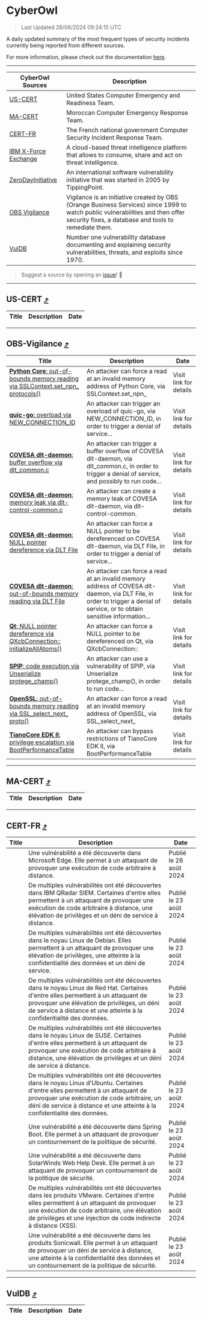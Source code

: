 
 <div id='top'></div>

# CyberOwl

 > Last Updated 28/08/2024 09:24:15 UTC
 
 A daily updated summary of the most frequent types of security incidents currently being reported from different sources.
 
 For more information, please check out the documentation [here](./docs/README.md).
 
 ---
 |CyberOwl Sources|Description|
 |---|---|
 |[US-CERT](#us-cert-arrow_heading_up)|United States Computer Emergency and Readiness Team.|
 |[MA-CERT](#ma-cert-arrow_heading_up)|Moroccan Computer Emergency Response Team.|
 |[CERT-FR](#cert-fr-arrow_heading_up)|The French national government Computer Security Incident Response Team.|
 |[IBM X-Force Exchange](#ibmcloud-arrow_heading_up)|A cloud-based threat intelligence platform that allows to consume, share and act on threat intelligence.|
 |[ZeroDayInitiative](#zerodayinitiative-arrow_heading_up)|An international software vulnerability initiative that was started in 2005 by TippingPoint.|
 |[OBS Vigilance](#obs-vigilance-arrow_heading_up)|Vigilance is an initiative created by OBS (Orange Business Services) since 1999 to watch public vulnerabilities and then offer security fixes, a database and tools to remediate them.|
 |[VulDB](#vuldb-arrow_heading_up)|Number one vulnerability database documenting and explaining security vulnerabilities, threats, and exploits since 1970.|
 
 > Suggest a source by opening an [issue](https://github.com/karimhabush/cyberowl/issues)! :raised_hands:
 ---

## US-CERT [:arrow_heading_up:](#cyberowl)

 |Title|Description|Date|
 |---|---|---|
 
 ---

## OBS-Vigilance [:arrow_heading_up:](#cyberowl)

 |Title|Description|Date|
 |---|---|---|
 |[<a href="https://vigilance.fr/vulnerability/Python-Core-out-of-bounds-memory-reading-via-SSLContext-set-npn-protocols-44626" class="noirorange"><b>Python Core</b>: out-of-bounds memory reading via SSLContext.set_npn_<wbr>protocols()</wbr></a>](https://vigilance.fr/vulnerability/Python-Core-out-of-bounds-memory-reading-via-SSLContext-set-npn-protocols-44626)|An attacker can force a read at an invalid memory address of Python Core, via SSLContext.set_npn_|Visit link for details|
 |[<a href="https://vigilance.fr/vulnerability/quic-go-overload-via-NEW-CONNECTION-ID-44625" class="noirorange"><b>quic-go</b>: overload via NEW_CONNECTION_ID</a>](https://vigilance.fr/vulnerability/quic-go-overload-via-NEW-CONNECTION-ID-44625)|An attacker can trigger an overload of quic-go, via NEW_CONNECTION_ID, in order to trigger a denial of service...|Visit link for details|
 |[<a href="https://vigilance.fr/vulnerability/COVESA-dlt-daemon-buffer-overflow-via-dlt-common-c-44622" class="noirorange"><b>COVESA dlt-daemon</b>: buffer overflow via dlt_common.c</a>](https://vigilance.fr/vulnerability/COVESA-dlt-daemon-buffer-overflow-via-dlt-common-c-44622)|An attacker can trigger a buffer overflow of COVESA dlt-daemon, via dlt_common.c, in order to trigger a denial of service, and possibly to run code...|Visit link for details|
 |[<a href="https://vigilance.fr/vulnerability/COVESA-dlt-daemon-memory-leak-via-dlt-control-common-c-44621" class="noirorange"><b>COVESA dlt-daemon</b>: memory leak via dlt-control-common.c</a>](https://vigilance.fr/vulnerability/COVESA-dlt-daemon-memory-leak-via-dlt-control-common-c-44621)|An attacker can create a memory leak of COVESA dlt-daemon, via dlt-control-common.|Visit link for details|
 |[<a href="https://vigilance.fr/vulnerability/COVESA-dlt-daemon-NULL-pointer-dereference-via-DLT-File-44620" class="noirorange"><b>COVESA dlt-daemon</b>: NULL pointer dereference via DLT File</a>](https://vigilance.fr/vulnerability/COVESA-dlt-daemon-NULL-pointer-dereference-via-DLT-File-44620)|An attacker can force a NULL pointer to be dereferenced on COVESA dlt-daemon, via DLT File, in order to trigger a denial of service...|Visit link for details|
 |[<a href="https://vigilance.fr/vulnerability/COVESA-dlt-daemon-out-of-bounds-memory-reading-via-DLT-File-44619" class="noirorange"><b>COVESA dlt-daemon</b>: out-of-bounds memory reading via DLT File</a>](https://vigilance.fr/vulnerability/COVESA-dlt-daemon-out-of-bounds-memory-reading-via-DLT-File-44619)|An attacker can force a read at an invalid memory address of COVESA dlt-daemon, via DLT File, in order to trigger a denial of service, or to obtain sensitive information...|Visit link for details|
 |[<a href="https://vigilance.fr/vulnerability/Qt-NULL-pointer-dereference-via-QXcbConnection-initializeAllAtoms-44910" class="noirorange"><b>Qt</b>: NULL pointer dereference via QXcbConnection::<wbr>initializeAllAtoms()</wbr></a>](https://vigilance.fr/vulnerability/Qt-NULL-pointer-dereference-via-QXcbConnection-initializeAllAtoms-44910)|An attacker can force a NULL pointer to be dereferenced on Qt, via QXcbConnection::|Visit link for details|
 |[<a href="https://vigilance.fr/vulnerability/SPIP-code-execution-via-Unserialize-protege-champ-40656" class="noirorange"><b>SPIP</b>: code execution via Unserialize protege_champ()</a>](https://vigilance.fr/vulnerability/SPIP-code-execution-via-Unserialize-protege-champ-40656)|An attacker can use a vulnerability of SPIP, via Unserialize protege_champ(), in order to run code...|Visit link for details|
 |[<a href="https://vigilance.fr/vulnerability/OpenSSL-out-of-bounds-memory-reading-via-SSL-select-next-proto-44618" class="noirorange"><b>OpenSSL</b>: out-of-bounds memory reading via SSL_select_next_<wbr>proto()</wbr></a>](https://vigilance.fr/vulnerability/OpenSSL-out-of-bounds-memory-reading-via-SSL-select-next-proto-44618)|An attacker can force a read at an invalid memory address of OpenSSL, via SSL_select_next_|Visit link for details|
 |[<a href="https://vigilance.fr/vulnerability/TianoCore-EDK-II-privilege-escalation-via-BootPerformanceTable-44617" class="noirorange"><b>TianoCore EDK II</b>: privilege escalation via BootPerformanceTable</a>](https://vigilance.fr/vulnerability/TianoCore-EDK-II-privilege-escalation-via-BootPerformanceTable-44617)|An attacker can bypass restrictions of TianoCore EDK II, via BootPerformanceTable|Visit link for details|
 
 ---

## MA-CERT [:arrow_heading_up:](#cyberowl)

 |Title|Description|Date|
 |---|---|---|
 
 ---

## CERT-FR [:arrow_heading_up:](#cyberowl)

 |Title|Description|Date|
 |---|---|---|
 |[](https://www.cert.ssi.gouv.fr/avis/CERTFR-2024-AVI-0721/)|Une vulnérabilité a été découverte dans Microsoft Edge. Elle permet à un attaquant de provoquer une exécution de code arbitraire à distance.|Publié le 26 août 2024|
 |[](https://www.cert.ssi.gouv.fr/avis/CERTFR-2024-AVI-0720/)|De multiples vulnérabilités ont été découvertes dans IBM QRadar SIEM. Certaines d'entre elles permettent à un attaquant de provoquer une exécution de code arbitraire à distance, une élévation de privilèges et un déni de service à distance.|Publié le 23 août 2024|
 |[](https://www.cert.ssi.gouv.fr/avis/CERTFR-2024-AVI-0719/)|De multiples vulnérabilités ont été découvertes dans le noyau Linux de Debian. Elles permettent à un attaquant de provoquer une élévation de privilèges, une atteinte à la confidentialité des données et un déni de service.|Publié le 23 août 2024|
 |[](https://www.cert.ssi.gouv.fr/avis/CERTFR-2024-AVI-0718/)|De multiples vulnérabilités ont été découvertes dans le noyau Linux de Red Hat. Certaines d'entre elles permettent à un attaquant de provoquer une élévation de privilèges, un déni de service à distance et une atteinte à la confidentialité des données.|Publié le 23 août 2024|
 |[](https://www.cert.ssi.gouv.fr/avis/CERTFR-2024-AVI-0717/)|De multiples vulnérabilités ont été découvertes dans le noyau Linux de SUSE. Certaines d'entre elles permettent à un attaquant de provoquer une exécution de code arbitraire à distance, une élévation de privilèges et un déni de service à distance.|Publié le 23 août 2024|
 |[](https://www.cert.ssi.gouv.fr/avis/CERTFR-2024-AVI-0716/)|De multiples vulnérabilités ont été découvertes dans le noyau Linux d'Ubuntu. Certaines d'entre elles permettent à un attaquant de provoquer une exécution de code arbitraire, un déni de service à distance et une atteinte à la confidentialité des données.|Publié le 23 août 2024|
 |[](https://www.cert.ssi.gouv.fr/avis/CERTFR-2024-AVI-0715/)|Une vulnérabilité a été découverte dans Spring Boot. Elle permet à un attaquant de provoquer un contournement de la politique de sécurité.|Publié le 23 août 2024|
 |[](https://www.cert.ssi.gouv.fr/avis/CERTFR-2024-AVI-0714/)|Une vulnérabilité a été découverte dans SolarWinds Web Help Desk. Elle permet à un attaquant de provoquer un contournement de la politique de sécurité.|Publié le 23 août 2024|
 |[](https://www.cert.ssi.gouv.fr/avis/CERTFR-2024-AVI-0713/)|De multiples vulnérabilités ont été découvertes dans les produits VMware. Certaines d'entre elles permettent à un attaquant de provoquer une exécution de code arbitraire, une élévation de privilèges et une injection de code indirecte à distance (XSS).|Publié le 23 août 2024|
 |[](https://www.cert.ssi.gouv.fr/avis/CERTFR-2024-AVI-0712/)|Une vulnérabilité a été découverte dans les produits Sonicwall. Elle permet à un attaquant de provoquer un déni de service à distance, une atteinte à la confidentialité des données et un contournement de la politique de sécurité.|Publié le 23 août 2024|
 
 ---

## VulDB [:arrow_heading_up:](#cyberowl)

 |Title|Description|Date|
 |---|---|---|
 